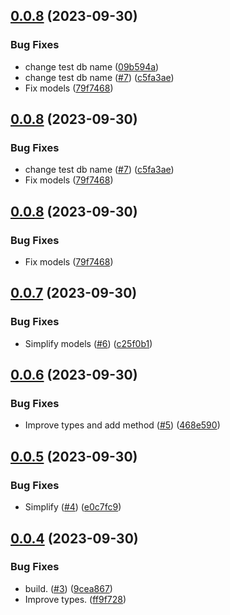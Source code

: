 ## [0.0.8](https://github.com/elribonazo/pluto-encrypted/compare/v0.0.7...v0.0.8) (2023-09-30)


### Bug Fixes

* change test db name ([09b594a](https://github.com/elribonazo/pluto-encrypted/commit/09b594a2083e0ec6a757a483cb38d6be5bd03e47))
* change test db name ([#7](https://github.com/elribonazo/pluto-encrypted/issues/7)) ([c5fa3ae](https://github.com/elribonazo/pluto-encrypted/commit/c5fa3ae142c1362f8c2e96048117e8ac3cd5071a))
* Fix models ([79f7468](https://github.com/elribonazo/pluto-encrypted/commit/79f7468c0632f7cb73359eb69fcedc5426246274))

## [0.0.8](https://github.com/elribonazo/pluto-encrypted/compare/v0.0.7...v0.0.8) (2023-09-30)


### Bug Fixes

* change test db name ([#7](https://github.com/elribonazo/pluto-encrypted/issues/7)) ([c5fa3ae](https://github.com/elribonazo/pluto-encrypted/commit/c5fa3ae142c1362f8c2e96048117e8ac3cd5071a))
* Fix models ([79f7468](https://github.com/elribonazo/pluto-encrypted/commit/79f7468c0632f7cb73359eb69fcedc5426246274))

## [0.0.8](https://github.com/elribonazo/pluto-encrypted/compare/v0.0.7...v0.0.8) (2023-09-30)


### Bug Fixes

* Fix models ([79f7468](https://github.com/elribonazo/pluto-encrypted/commit/79f7468c0632f7cb73359eb69fcedc5426246274))

## [0.0.7](https://github.com/elribonazo/pluto-encrypted/compare/v0.0.6...v0.0.7) (2023-09-30)


### Bug Fixes

* Simplify models ([#6](https://github.com/elribonazo/pluto-encrypted/issues/6)) ([c25f0b1](https://github.com/elribonazo/pluto-encrypted/commit/c25f0b11cfd0833de04e1be0a4f0b4ffa733353e))

## [0.0.6](https://github.com/elribonazo/pluto-encrypted/compare/v0.0.5...v0.0.6) (2023-09-30)


### Bug Fixes

* Improve types and add method ([#5](https://github.com/elribonazo/pluto-encrypted/issues/5)) ([468e590](https://github.com/elribonazo/pluto-encrypted/commit/468e5909d7ea7b8c60b37c83e8a509ff1af5022b))

## [0.0.5](https://github.com/elribonazo/pluto-encrypted/compare/v0.0.4...v0.0.5) (2023-09-30)


### Bug Fixes

* Simplify ([#4](https://github.com/elribonazo/pluto-encrypted/issues/4)) ([e0c7fc9](https://github.com/elribonazo/pluto-encrypted/commit/e0c7fc9138d0717ee18a5dab34b41ca0e5cb4998))

## [0.0.4](https://github.com/elribonazo/pluto-encrypted/compare/v0.0.3...v0.0.4) (2023-09-30)


### Bug Fixes

* build. ([#3](https://github.com/elribonazo/pluto-encrypted/issues/3)) ([9cea867](https://github.com/elribonazo/pluto-encrypted/commit/9cea867270a132e41af283bd7b9f9dabc194cca0))
* Improve types. ([ff9f728](https://github.com/elribonazo/pluto-encrypted/commit/ff9f7283d085335bd08f73ec9fdfaf1d3ba2377e))
